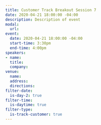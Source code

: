```yaml
---
title: Customer Track Breakout Session 7
date: 2020-04-21 18:00:00 -04:00
description: Description of event
modal:
  url: 
event:
  date: 2020-04-21 18:00:00 -04:00
  start-time: 3:30pm
  end-time: 4:00pm
speakers:
- name: 
  title: 
  company: 
venue:
  name: 
  address: 
  directions: 
filter-date:
  is-day-2: true
filter-time:
  is-daytime: true
filter-type:
  is-track-customer: true
---
```


